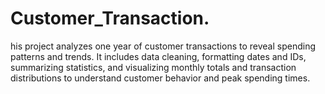 # Customer_Transaction.
his project analyzes one year of customer transactions to reveal spending patterns and trends. It includes data cleaning, formatting dates and IDs, summarizing statistics, and visualizing monthly totals and transaction distributions to understand customer behavior and peak spending times.
